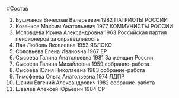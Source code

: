 #Состав
1. Бушманов Вячеслав Валерьевич 1982 ПАТРИОТЫ РОССИИ
2. Козенков Максим Анатольевич 1977 КОММУНИСТЫ РОССИИ
3. Моловцева Ирина Александровна 1963 Российская партия пенсионеров за справедливость
4. Пан Любовь Яковлевна 1953 ЯБЛОКО
5. Соловьева Елена Ивановна 1967 ЕР
6. Сысоева Галина Анатольевна 1981 За женщин России
7. Сысоева Галина Михайловна 1959 собрание-работа
8. Сысоева Юлия Николаевна 1983 собрание-работа
9. Тимофеева Ольга Анатольевна 1974 ЛДПР
10. Шанин Евгений Александрович 1982 собрание-работа
11. Швалев Алексей Юрьевич 1984 СР
